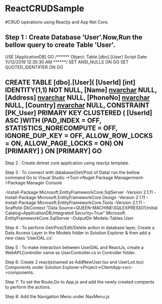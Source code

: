 # ReactCRUDSample
#CRUD operations using Reactjs and Asp Net Core.

Step 1 :
Create Database 'User'.Now,Run the bellow query to create Table 'User'.
----------------------------------------------------------------------------------------
USE [ApplicationDB]
GO
/****** Object:  Table [dbo].[User]    Script Date: 11/12/2019 12:35:30 AM ******/
SET ANSI_NULLS ON
GO
SET QUOTED_IDENTIFIER ON
GO

CREATE TABLE [dbo].[User](
	[UserId] [int] IDENTITY(1,1) NOT NULL,
	[Name] [nvarchar](50) NULL,
	[Address] [nvarchar](50) NULL,
	[PhoneNo] [nvarchar](50) NULL,
	[Country] [nvarchar](50) NULL,
 CONSTRAINT [PK_User] PRIMARY KEY CLUSTERED 
(
	[UserId] ASC
)WITH (PAD_INDEX = OFF, STATISTICS_NORECOMPUTE = OFF, IGNORE_DUP_KEY = OFF, ALLOW_ROW_LOCKS = ON, ALLOW_PAGE_LOCKS = ON) ON [PRIMARY]
) ON [PRIMARY]
GO
----------------------------------------------------------------------------------------

Step 2 :
Create dotnet core  application using reactjs template.

Step 3 :
To connect with database(Get/Post of Data) run the bellow command 
Go to Visual Studio ->Tool->Nuget Package Managerment->Package Manager Console

-Install-Package Microsoft.EntityFrameworkCore.SqlServer -Version 2.1.11
-Install-Package Microsoft.EntityFrameworkCore.Design -Version 2.1.11
-Install-Package Microsoft.EntityFrameworkCore.Tools -Version 2.1.11
-Scaffold-DbContext "Data Source=QUEEN-MACHINE\SQLEXPRESS01;Initial Catalog=ApplicationDB;Integrated Security=True" Microsoft.
 EntityFrameworkCore.SqlServer -OutputDir Models-Tables User

Step 4 :
To perform Get/Post/Edit/Delete action in database layer,
Create a Data Access Layer in the Models folder in Solution Explorer & then add a new class 'UserDAL.cs'.

Step 5 :
To make interaction between UserDAL and ReactJs, create a WebAPLController name as UserController.cs in Controller folder.

Step 6:
Create 2 reactjs(named as AddNewUser.tsx and UserLsit.tsx) Components under Solution Explorer->Project->ClientApp->src->components.

Step 7:
To set the Route,Go to App.js and add the newly created compents to perform the actions.

Step 8:
Add the Navigation Menu under NavMenu.js










